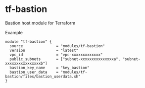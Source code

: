 # tf-bastion
Bastion host module for Terraform


Example
```
module "tf-bastion" {
  source               = "modules/tf-bastion"
  version              = "latest"
  vpc_id               = "vpc-xxxxxxxxxxxxx"
  public_subnets       = ["subnet-xxxxxxxxxxxxxxxa", "subnet-xxxxxxxxxxxxxxxxb"]
  bastion_key_name     = "key_bastion"
  bastion_user_data    = "modules/tf-bastion/files/bastion_userdata.sh"
}

```
